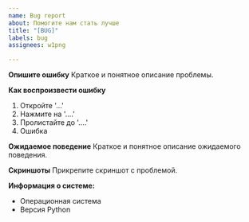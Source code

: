 ```yaml
---
name: Bug report
about: Помогите нам стать лучше
title: "[BUG]"
labels: bug
assignees: w1png

---
```


**Опишите ошибку**
Краткое и понятное описание проблемы.

**Как воспроизвести ошибку**
1. Откройте '...'
2. Нажмите на '....'
3. Пролистайте до '....'
4. Ошибка

**Ожидаемое поведение**
Краткое и понятное описание ожидаемого поведения.

**Скриншоты**
Прикрепите скриншот с проблемой.

**Информация о системе:**
 - Операционная система
 - Версия Python
